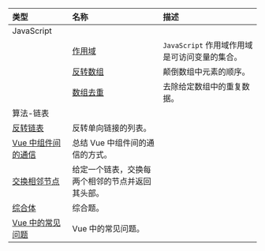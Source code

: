<!-- markdownlint-disable MD041 -->

| 类型 | 名称 | 描述 |
| :-- | :-- | :-- |
| JavaScript |||
|| [作用域](../2019/10/developer/interview/Scope.md) | `JavaScript` 作用域作用域是可访问变量的集合。 |
|| [反转数组](../2019/11/developer/interview/Reverse.md) | 颠倒数组中元素的顺序。 |
|| [数组去重](../2019/11/developer/interview/UniqueArray.md) | 去除给定数组中的重复数据。 |
| 算法-链表 |||
| [反转链表](../2019/11/developer/interview/ReverseList.md) | 反转单向链接的列表。 |
| [Vue 中组件间的通信](../2020/04/developer/interview/components-communication.md) | 总结 Vue 中组件间的通信的方式。 |
| [交换相邻节点](../2019/11/developer/interview/SwapPairs.md) | 给定一个链表，交换每两个相邻的节点并返回其头部。 |
| [综合体](../2020/04/developer/interview/1.md) | 综合题。 |
| [Vue 中的常见问题](../2020/04/developer/interview/vue-common-qa.md) | Vue 中的常见问题。 |
